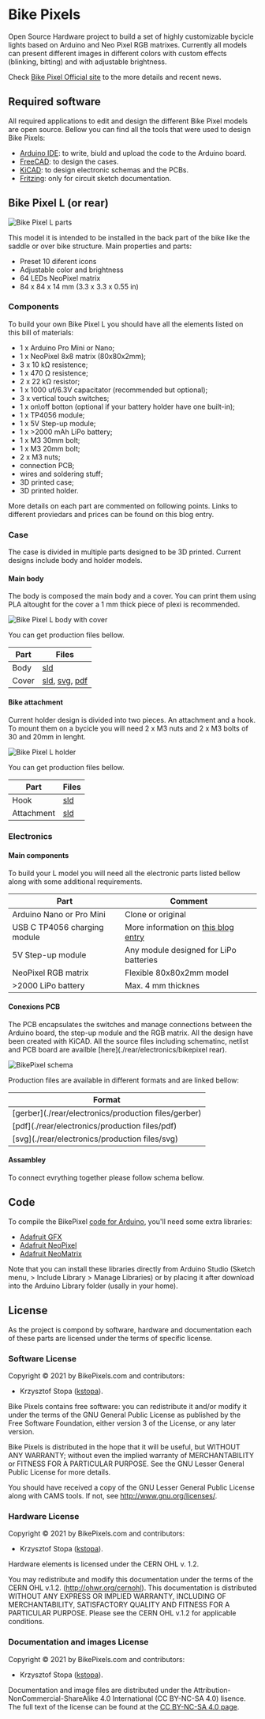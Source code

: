# Bike Pixels

Open Source Hardware project to build a set of highly customizable bycicle lights based on Arduino and Neo Pixel RGB matrixes. Currently all models can present different images in different colors with custom effects (blinking, bitting) and with adjustable brightness.

Check [Bike Pixel Official site](https://bikepixels.com) to the more details and recent news.

## Required software
All required applications to edit and design the different Bike Pixel models are open source. Bellow you can find all the tools that were used to design Bike Pixels:

* [Arduino IDE](https://www.arduino.cc/en/Main/Software): to write, biuld and upload the code to the Arduino board.
* [FreeCAD](https://www.freecadweb.org/wiki/Download): to design the cases.
* [KiCAD](http://kicad.org/download/): to design electronic schemas and the PCBs.
* [Fritzing](https://fritzing.org): only for circuit sketch documentation.


## Bike Pixel L (or rear)

![Bike Pixel L parts](./docs/images/bike-pixel-L-pack.png "Bike Pixel L Parts")

This model it is intended to be installed in the back part of the bike like the saddle or over bike structure. Main properties and parts:

* Preset 10 diferent icons
* Adjustable color and brightness
* 64 LEDs NeoPixel matrix
* 84 x 84 x 14 mm (3.3 x 3.3 x 0.55 in)


### Components

To build your own Bike Pixel L you should have all the elements listed on this bill of materials:

* 1 x Arduino Pro Mini or Nano;
* 1 x NeoPixel 8x8 matrix (80x80x2mm);
* 3 x 10 kΩ resistence;
* 1 x 470 Ω resistence;
* 2 x 22 kΩ resistor;
* 1 x 1000 uf/6.3V capacitator (recommended but optional);
* 3 x vertical touch switches;
* 1 x on\off botton (optional if your battery holder have one built-in);
* 1 x TP4056 module;
* 1 x 5V Step-up module;
* 1 x >2000 mAh LiPo battery;
* 1 x M3 30mm bolt;
* 1 x M3 20mm bolt; 
* 2 x M3 nuts;
* connection PCB;
* wires and soldering stuff;
* 3D printed case;
* 3D printed holder.

More details on each part are commented on following points. Links to different proviedars and prices can be found on this blog entry.

### Case

The case is divided in multiple parts designed to be 3D printed. Current designs include body and holder models.

#### Main body

The body is composed the main body and a cover. You can print them using PLA altought for the cover a 1 mm thick piece of plexi is recommended.

![Bike Pixel L body with cover](./docs/images/bike-pixel-L-body.png "Bike Pixel L body")

You can get production files bellow.

| Part |                       Files                        |  
|------|----------------------------------------------------|
| Body | [sld](./rear/case/body/case_bikepixels_rear.stl)   |
| Cover| [sld](./rear/case/cover/case_bikepixels_rear_cover.stl), [svg](./rear/case/cover/case_bikepixels_rear_cover.svg), [pdf](./rear/case/cover/case_bikepixels_rear_cover.pdf) |


#### Bike attachment 

Current holder design is divided into two pieces. An attachment and a hook. To mount them on a bycicle you will need 2 x M3 nuts and 2 x M3 bolts of 30 and 20mm in lenght.

![Bike Pixel L holder](./docs/images/bike-pixel-L-holder.png "Bike Pixel L holder")

You can get production files bellow.

|  Part      |                           Files                             |
|------------|-------------------------------------------------------------|
| Hook       | [sld](./rear/case/holder/holder_base_28mm-holder_hook.stl)  |
| Attachment | [sld](./rear/case/holder/holder_base_28mm-holder_attach.stl)|

### Electronics

#### Main components

To build your L model you will need all the electronic parts listed bellow along with some additional requirements.

|            Part              |              Comment                   |
|------------------------------|----------------------------------------|
| Arduino Nano or Pro Mini     | Clone or original                      |
| USB C TP4056 charging module | More information on [this blog entry](https://bikepixels.com/2019/11/10/how-to-add-a-lipo-battery-in-our-arduino-projects/)   |
| 5V Step-up module            | Any module designed for LiPo batteries |
| NeoPixel RGB matrix          | Flexible 80x80x2mm model               |
| >2000 LiPo battery           | Max. 4 mm thicknes                     |

#### Conexions PCB

The PCB encapsulates the switches and manage connections between the Arduino board, the step-up module and the RGB matrix. All the design have been created with KiCAD. All the source files including schematinc, netlist and PCB board are availble [here](./rear/electronics/bikepixel rear).

![BikePixel schema](./docs/images/bike-pixel-L-pcb.png "BikePixel PCB")

Production files are available in different formats and are linked bellow:

|                         Format                             |
|------------------------------------------------------------|
| [gerber](./rear/electronics/production files/gerber)       |
| [pdf](./rear/electronics/production files/pdf)             |
| [svg](./rear/electronics/production files/svg)             |
 

#### Assambley

To connect evrything together please follow schema bellow.




## Code 

To compile the BikePixel [code for Arduino](./rear/src/bikepixel_sketch.ino), you'll need some extra libraries:

* [Adafruit GFX](https://github.com/adafruit/Adafruit-GFX-Library)
* [Adafruit NeoPixel](https://github.com/adafruit/Adafruit_NeoPixel)
* [Adafruit NeoMatrix](https://github.com/adafruit/Adafruit_NeoMatrix)

Note that you can install these libraries directly from Arduino Studio (Sketch menu, > Include Library > Manage Libraries) or by placing it after download into the Arduino Library folder (usally in your home).

## License

As the project is compond by software, hardware and documentation each of these parts are licensed under the terms of specific license.

### Software License

Copyright © 2021 by BikePixels.com and contributors:

* Krzysztof Stopa ([kstopa](https://github.com/kstopa/)).

Bike Pixels contains free software: you can redistribute it and/or modify it under the terms of the GNU General Public License as published by the Free Software Foundation, either version 3 of the License, or any later version.

Bike Pixels is distributed in the hope that it will be useful, but WITHOUT ANY WARRANTY; without even the implied warranty of MERCHANTABILITY or FITNESS FOR A PARTICULAR PURPOSE. See the GNU Lesser General Public License for more details.

You should have received a copy of the GNU Lesser General Public License along with CAMS tools. If not, see http://www.gnu.org/licenses/.

### Hardware License

Copyright © 2021 by BikePixels.com and contributors:

* Krzysztof Stopa ([kstopa](https://github.com/kstopa/)).

Hardware elements is licensed under the CERN OHL v. 1.2.

You may redistribute and modify this documentation under the terms of the CERN OHL v.1.2. (http://ohwr.org/cernohl). This documentation is distributed WITHOUT ANY EXPRESS OR IMPLIED WARRANTY, INCLUDING OF MERCHANTABILITY, SATISFACTORY QUALITY AND FITNESS FOR A PARTICULAR PURPOSE. Please see the CERN OHL v.1.2 for applicable conditions.

### Documentation and images License

Copyright © 2021 by BikePixels.com and contributors:

* Krzysztof Stopa ([kstopa](https://github.com/kstopa/)).

Documentation and image files are distributed under the Attribution-NonCommercial-ShareAlike 4.0 International (CC BY-NC-SA 4.0) lisence. The full text of the license can be found at the [CC BY-NC-SA 4.0 page](https://creativecommons.org/licenses/by-nc-sa/4.0/legalcode).